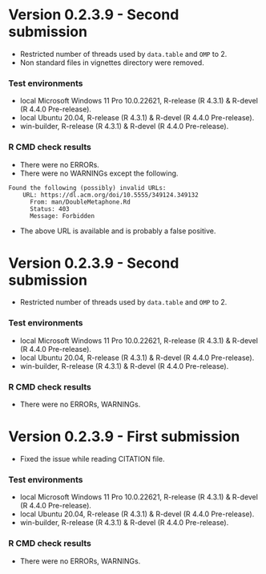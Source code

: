 # Version 0.2.3.9 - Second submission

* Restricted number of threads used by `data.table` and `OMP` to 2.
* Non standard files in vignettes directory were removed.

### Test environments
* local Microsoft Windows 11 Pro 10.0.22621, R-release (R 4.3.1) & R-devel (R 4.4.0 Pre-release).
* local Ubuntu 20.04, R-release (R 4.3.1) & R-devel (R 4.4.0 Pre-release).
* win-builder, R-release (R 4.3.1) & R-devel (R 4.4.0 Pre-release).

### R CMD check results
* There were no ERRORs. 
* There were no WARNINGs except the following.

```
Found the following (possibly) invalid URLs:
    URL: https://dl.acm.org/doi/10.5555/349124.349132
      From: man/DoubleMetaphone.Rd
      Status: 403
      Message: Forbidden
```      
* The above URL is available and is probably a false positive.

# Version 0.2.3.9 - Second submission

* Restricted number of threads used by `data.table` and `OMP` to 2.

### Test environments
* local Microsoft Windows 11 Pro 10.0.22621, R-release (R 4.3.1) & R-devel (R 4.4.0 Pre-release).
* local Ubuntu 20.04, R-release (R 4.3.1) & R-devel (R 4.4.0 Pre-release).
* win-builder, R-release (R 4.3.1) & R-devel (R 4.4.0 Pre-release).

### R CMD check results
* There were no ERRORs, WARNINGs.

# Version 0.2.3.9 - First submission

* Fixed the issue while reading CITATION file.

### Test environments
* local Microsoft Windows 11 Pro 10.0.22621, R-release (R 4.3.1) & R-devel (R 4.4.0 Pre-release).
* local Ubuntu 20.04, R-release (R 4.3.1) & R-devel (R 4.4.0 Pre-release).
* win-builder, R-release (R 4.3.1) & R-devel (R 4.4.0 Pre-release).

### R CMD check results
* There were no ERRORs, WARNINGs.
